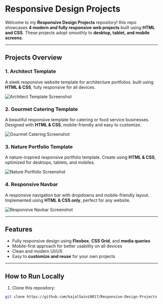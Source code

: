 # Responsive Design Projects

Welcome to my **Responsive Design Projects** repository! this repo showcases **4 modern and fully responsive web projects** built using **HTML and CSS**.
These projects adopt smoothly to **desktop, tablet, and mobile screens**.

---

## Projects Overview

### 1. Architect Template
A sleek responsive website template for architecture portfolios.
built using **HTML & CSS**, fully responsive for all devices.

![Architect Template Screenshot](Projects-Screenshot/Architect-Template-Screenshot.jpeg)

### 2. Gourmet Catering Template
A beautiful responsive template for catering or food service businesses.
Designed with **HTML & CSS**, mobile-friendly and easy to customize.

![Gourmet Catering Screenshot](Projects-Screenshot/Gourmet-Catering-Template-Screenshot.jpeg)

### 3. Nature Portfolio Template
A nature-inspired responsive portfolio template.
Create using **HTML & CSS**, optimized for desktops, tablets, and mobiles.

![Nature Portfolio Screenshot](Projects-Screenshot/Nature-Portfolio-Template.jpeg)

### 4. Responsive Navbar
A responsive navigation bar with dropdowns and mobile-friendly layout.
Implemented using **HTML & CSS only**, perfect for any website.

![Responsive Navbar Screenshot](Projects-Screenshot/Responsive-Navbar.jpeg)

---

## Features

- Fully responsive design using **Flexbox**, **CSS Grid**, and **media queries**
- Mobile-first approach for better usability on all devices
- Clean and modern UI/UX
- Easy to **customize and reuse** for your own projects

---

## How to Run Locally

1. Clone this repository:
```bash
git clone https://github.com/kajalSaini0017/Responsive-Design-Projects.git
